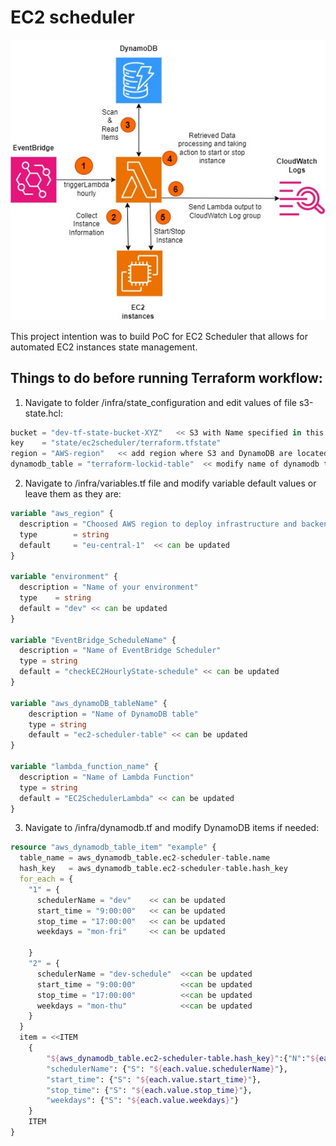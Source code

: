 # EC2 scheduler
![Alt text](images/Lambda-EC2-scheduler.jpg)


This project intention was to build PoC for EC2 Scheduler that allows for automated EC2 instances state management.

## Things to do before running Terraform workflow:

1) Navigate to folder /infra/state_configuration and edit values of file s3-state.hcl:
 ```terraform  
bucket = "dev-tf-state-bucket-XYZ"   << S3 with Name specified in this section must be configured first
key    = "state/ec2scheduler/terraform.tfstate"
region = "AWS-region"   << add region where S3 and DynamoDB are located
dynamodb_table = "terraform-lockid-table"  << modify name of dynamodb table used for locking purpose
```
2) Navigate to /infra/variables.tf file and modify variable default values or leave them as they are:

```terraform
variable "aws_region" {
  description = "Choosed AWS region to deploy infrastructure and backend"
  type        = string
  default     = "eu-central-1"  << can be updated
}

variable "environment" {
  description = "Name of your environment"
  type    = string
  default = "dev" << can be updated
}

variable "EventBridge_ScheduleName" {
  description = "Name of EventBridge Scheduler"
  type = string
  default = "checkEC2HourlyState-schedule" << can be updated
}

variable "aws_dynamoDB_tableName" {
    description = "Name of DynamoDB table"
    type = string
    default = "ec2-scheduler-table" << can be updated
}

variable "lambda_function_name" {
  description = "Name of Lambda Function"
  type = string
  default = "EC2SchedulerLambda" << can be updated
}
```
3) Navigate to /infra/dynamodb.tf and modify DynamoDB items if needed:

```terraform
resource "aws_dynamodb_table_item" "example" {
  table_name = aws_dynamodb_table.ec2-scheduler-table.name
  hash_key   = aws_dynamodb_table.ec2-scheduler-table.hash_key
  for_each = {
    "1" = {
      schedulerName = "dev"    << can be updated
      start_time = "9:00:00"   << can be updated
      stop_time = "17:00:00"   << can be updated
      weekdays = "mon-fri"     << can be updated

    }
    "2" = {
      schedulerName = "dev-schedule"  <<can be updated
      start_time = "9:00:00"          <<can be updated
      stop_time = "17:00:00"          <<can be updated
      weekdays = "mon-thu"            <<can be updated
    }
  }
  item = <<ITEM
    {
        "${aws_dynamodb_table.ec2-scheduler-table.hash_key}":{"N":"${each.key}"},
        "schedulerName": {"S": "${each.value.schedulerName}"},
        "start_time": {"S": "${each.value.start_time}"},
        "stop_time": {"S": "${each.value.stop_time}"},
        "weekdays": {"S": "${each.value.weekdays}"}
    }
    ITEM
}
```

